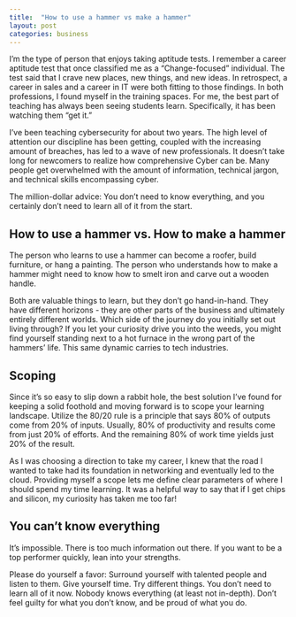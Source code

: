 ```yaml
---
title:  "How to use a hammer vs make a hammer"
layout: post
categories: business
---
```

I’m the type of person that enjoys taking aptitude tests. I remember a career aptitude test that once classified me as a “Change-focused” individual. The test said that I crave new places, new things, and new ideas. In retrospect, a career in sales and a career in IT were both fitting to those findings. In both professions, I found myself in the training spaces. For me, the best part of teaching has always been seeing students learn. Specifically, it has been watching them “get it.”

I’ve been teaching cybersecurity for about two years. The high level of attention our discipline has been getting, coupled with the increasing amount of breaches, has led to a wave of new professionals. It doesn’t take long for newcomers to realize how comprehensive Cyber can be. Many people get overwhelmed with the amount of information, technical jargon, and technical skills encompassing cyber. 

The million-dollar advice: You don’t need to know everything, and you certainly don’t need to learn all of it from the start.

## How to use a hammer vs. How to make a hammer
The person who learns to use a hammer can become a roofer, build furniture, or hang a painting. The person who understands how to make a hammer might need to know how to smelt iron and carve out a wooden handle. 

Both are valuable things to learn, but they don’t go hand-in-hand. They have different horizons - they are other parts of the business and ultimately entirely different worlds. Which side of the journey do you initially set out living through? If you let your curiosity drive you into the weeds, you might find yourself standing next to a hot furnace in the wrong part of the hammers’ life. This same dynamic carries to tech industries. 

## Scoping
Since it’s so easy to slip down a rabbit hole, the best solution I’ve found for keeping a solid foothold and moving forward is to scope your learning landscape. Utilize the 80/20 rule is a principle that says 80% of outputs come from 20% of inputs. Usually, 80% of productivity and results come from just 20% of efforts. And the remaining 80% of work time yields just 20% of the result.

As I was choosing a direction to take my career, I knew that the road I wanted to take had its foundation in networking and eventually led to the cloud. Providing myself a scope lets me define clear parameters of where I should spend my time learning. It was a helpful way to say that if I get chips and silicon, my curiosity has taken me too far!

## You can’t know everything
It’s impossible. There is too much information out there. If you want to be a top performer quickly, lean into your strengths.

Please do yourself a favor: Surround yourself with talented people and listen to them. Give yourself time. Try different things. You don’t need to learn all of it now. Nobody knows everything (at least not in-depth). Don’t feel guilty for what you don’t know, and be proud of what you do.